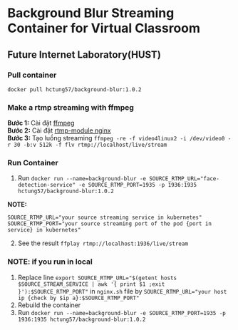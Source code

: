 # Background Blur Streaming Container for Virtual Classroom
## Future Internet Laboratory(HUST)
### Pull container 
`docker pull hctung57/background-blur:1.0.2`
### Make a rtmp streaming with ffmpeg
**Bước 1:** Cài đặt [ffmpeg](https://linuxize.com/post/how-to-install-ffmpeg-on-ubuntu-18-04/)<br>
**Bước 2:** Cài đặt [rtmp-module nginx](https://docs.peer5.com/guides/setting-up-hls-live-streaming-server-using-nginx/)<br>
**Bước 3:** Tạo luồng streaming `ffmpeg -re -f video4linux2 -i /dev/video0 -r 30 -b:v 512k -f flv rtmp://localhost/live/stream`<br>

### Run Container
1. Run `docker run --name=background-blur -e SOURCE_RTMP_URL="face-detection-service" -e SOURCE_RTMP_PORT=1935 -p 1936:1935 hctung57/background-blur:1.0.2`<br>

**NOTE:**<br>

    SOURCE_RTMP_URL="your source streaming service in kubernetes"
    SOURCE_RTMP_PORT="your source streaming port of the pod {port in service} in kubernetes"

2. See the result `ffplay rtmp://localhost:1936/live/stream`

### NOTE: if you run in local
1. Replace line `export SOURCE_RTMP_URL="$(getent hosts $SOURCE_STREAM_SERVICE | awk '{ print $1 ;exit }'):$SOURCE_RTMP_PORT"` in `nginx.sh` file by `SOURCE_RTMP_URL="your host ip {check by $ip a}:$SOURCE_RTMP_PORT"` <br>
2. Rebuild the container<br>
3. Run `docker run --name=background-blur -e SOURCE_RTMP_PORT=1935 -p 1936:1935 hctung57/background-blur:1.0.2`<br>
